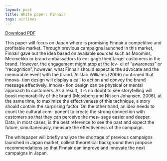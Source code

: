 ```yaml
---
layout: post
title: White paper: Finnair
tags: airlines
---
```


[Download PDF](https://www.dropbox.com/s/lzp0gzc7iqxh93l/white-paper-finnair.pdf?dl=0)

This paper will focus on Japan where is promising Finnair a competitive and profitable market. Through previous campaigns launched in this market, Finnair gave out the idea based on available sources such as Moomins, Merimekko or brand ambassadors to en- gage their target customers in the brand. However, the engagement might stop at the lev- el of “awareness” or “recognition”, however, what Finnair should expect is the advocate and the memorable event with the brand. Alistair Williams (2006) confirmed that innova- tion design will display a call to action and convey the brand message effectively. Innova- tion design can be physical or mental approach to customers. As a result, it is no doubt to see storytelling will boost memorability of the brand (Mossberg and Nissen Johansen, 2006), at the same time, to maximize the effectiveness of this technique, a story should contain the surprising factor. On the other hand, an idea needs to count the cultural com- ponent to create the strong connection with customers so that they can perceive the mes- sage easier and deeper. Data, in most cases, is the best reference to see the past and expect the future, simultaneously, measure the effectiveness of the campaign.

The whitepaper will briefly analyze the shortage of previous campaigns launched in Japan market, collect theoretical background then propose recommendations so that Finnair can improve and innovate the next campaigns in Japan.
